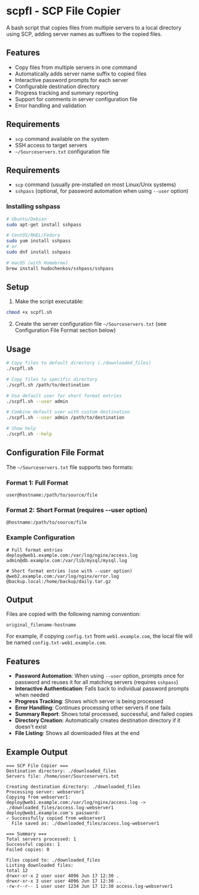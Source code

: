 # scpfl - SCP File Copier

A bash script that copies files from multiple servers to a local directory using SCP, adding server names as suffixes to the copied files.

## Features

- Copy files from multiple servers in one command
- Automatically adds server name suffix to copied files
- Interactive password prompts for each server
- Configurable destination directory
- Progress tracking and summary reporting
- Support for comments in server configuration file
- Error handling and validation

## Requirements

- `scp` command available on the system
- SSH access to target servers
- `~/Sourceservers.txt` configuration file

## Requirements

- `scp` command (usually pre-installed on most Linux/Unix systems)
- `sshpass` (optional, for password automation when using `--user` option)

### Installing sshpass

```bash
# Ubuntu/Debian
sudo apt-get install sshpass

# CentOS/RHEL/Fedora
sudo yum install sshpass
# or
sudo dnf install sshpass

# macOS (with Homebrew)
brew install hudochenkov/sshpass/sshpass
```

## Setup

1. Make the script executable:

```bash
chmod +x scpfl.sh
```

2. Create the server configuration file `~/Sourceservers.txt` (see Configuration File Format section below)

## Usage

```bash
# Copy files to default directory (./downloaded_files)
./scpfl.sh

# Copy files to specific directory
./scpfl.sh /path/to/destination

# Use default user for short format entries
./scpfl.sh --user admin

# Combine default user with custom destination
./scpfl.sh --user admin /path/to/destination

# Show help
./scpfl.sh --help
```

## Configuration File Format

The `~/Sourceservers.txt` file supports two formats:

### Format 1: Full Format
```
user@hostname:/path/to/source/file
```

### Format 2: Short Format (requires --user option)
```
@hostname:/path/to/source/file
```

### Example Configuration

```
# Full format entries
deploy@web1.example.com:/var/log/nginx/access.log
admin@db.example.com:/var/lib/mysql/mysql.log

# Short format entries (use with --user option)
@web2.example.com:/var/log/nginx/error.log
@backup.local:/home/backup/daily.tar.gz
```

## Output

Files are copied with the following naming convention:
```
original_filename-hostname
```

For example, if copying `config.txt` from `web1.example.com`, the local file will be named `config.txt-web1.example.com`.

## Features

- **Password Automation**: When using `--user` option, prompts once for password and reuses it for all matching servers (requires `sshpass`)
- **Interactive Authentication**: Falls back to individual password prompts when needed
- **Progress Tracking**: Shows which server is being processed
- **Error Handling**: Continues processing other servers if one fails
- **Summary Report**: Shows total processed, successful, and failed copies
- **Directory Creation**: Automatically creates destination directory if it doesn't exist
- **File Listing**: Shows all downloaded files at the end

## Example Output

```
=== SCP File Copier ===
Destination directory: ./downloaded_files
Servers file: /home/user/Sourceservers.txt

Creating destination directory: ./downloaded_files
Processing server: webserver1
Copying from webserver1: deploy@web1.example.com:/var/log/nginx/access.log -> ./downloaded_files/access.log-webserver1
deploy@web1.example.com's password: 
✓ Successfully copied from webserver1
  File saved as: ./downloaded_files/access.log-webserver1

=== Summary ===
Total servers processed: 1
Successful copies: 1
Failed copies: 0

Files copied to: ./downloaded_files
Listing downloaded files:
total 12
drwxr-xr-x 2 user user 4096 Jun 17 12:30 .
drwxr-xr-x 3 user user 4096 Jun 17 12:30 ..
-rw-r--r-- 1 user user 1234 Jun 17 12:30 access.log-webserver1
```
